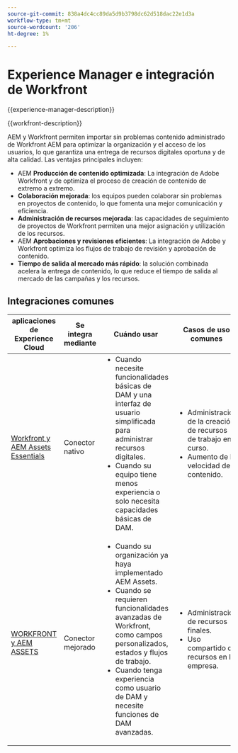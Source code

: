 ```yaml
---
source-git-commit: 838a4dc4cc89da5d9b3798dc62d518dac22e1d3a
workflow-type: tm+mt
source-wordcount: '206'
ht-degree: 1%

---
```



# Experience Manager e integración de Workfront

{{experience-manager-description}}

{{workfront-description}}

AEM y Workfront permiten importar sin problemas contenido administrado de Workfront AEM para optimizar la organización y el acceso de los usuarios, lo que garantiza una entrega de recursos digitales oportuna y de alta calidad. Las ventajas principales incluyen:

+ AEM **Producción de contenido optimizada**: La integración de Adobe Workfront y de optimiza el proceso de creación de contenido de extremo a extremo.
+ **Colaboración mejorada**: los equipos pueden colaborar sin problemas en proyectos de contenido, lo que fomenta una mejor comunicación y eficiencia.
+ **Administración de recursos mejorada**: las capacidades de seguimiento de proyectos de Workfront permiten una mejor asignación y utilización de los recursos.
+ AEM **Aprobaciones y revisiones eficientes**: La integración de Adobe y Workfront optimiza los flujos de trabajo de revisión y aprobación de contenido.
+ **Tiempo de salida al mercado más rápido**: la solución combinada acelera la entrega de contenido, lo que reduce el tiempo de salida al mercado de las campañas y los recursos.

## Integraciones comunes

<table>
    <thead>
        <tr>
            <th>aplicaciones de Experience Cloud</th>
            <th>Se integra mediante</th>
            <th>Cuándo usar</th>
            <th>Casos de uso comunes</th>
        </tr>
    </thead>
    <tbody>
        <tr>
            <td><a href="https://experienceleague.adobe.com/docs/experience-manager-learn/assets-essentials/workfront/configure.html?lang=es" target="_blank" rel="noreferrer">Workfront y AEM Assets Essentials</a></td>
            <td>Conector nativo</td>
            <td>
              <ul style="margin-top: 0;">
                <li>Cuando necesite funcionalidades básicas de DAM y una interfaz de usuario simplificada para administrar recursos digitales.</li>
                <li>Cuando su equipo tiene menos experiencia o solo necesita capacidades básicas de DAM.</li>
              </ul>
            </td>
            <td>
                <ul style="margin-top: 0;">
                  <li>Administración de la creación de recursos de trabajo en curso.</li>
                  <li>Aumento de la velocidad de contenido.</li>
                </ul>
            </td>
        </tr>
        <tr>
            <td><a href="https://experienceleague.adobe.com/docs/experience-manager-learn/assets/workfront/enhanced-connector/aem-experts-series/overview.html?lang=es" target="_blank" rel="noreferrer">WORKFRONT y AEM ASSETS</a></td>
            <td>Conector mejorado</td>
            <td>
                <ul style="margin-top: 0;">
                    <li>Cuando su organización ya haya implementado AEM Assets.</li>
                    <li>Cuando se requieren funcionalidades avanzadas de Workfront, como campos personalizados, estados y flujos de trabajo.</li>
                    <li>Cuando tenga experiencia como usuario de DAM y necesite funciones de DAM avanzadas.</li>
                </ul>
            </td>
            <td>
              <ul style="margin-top: 0;">
                <li>Administración de recursos finales.</li>
                <li>Uso compartido de recursos en la empresa.</li>
              </ul>
            </td>
        </tr>
    </tbody>          
</table>
